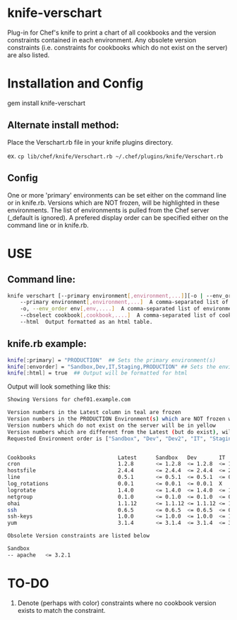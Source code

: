 knife-verschart
===============

Plug-in for Chef's knife to print a chart of all cookbooks and the version constraints contained in each environment.
Any obsolete version constraints (i.e. constraints for cookbooks which do not exist on the server) are also listed.


Installation and Config
============
gem install knife-verschart

Alternate install method:
-------------------------
Place the Verschart.rb file in your knife plugins directory. 

ex. `cp lib/chef/knife/Verschart.rb ~/.chef/plugins/knife/Verschart.rb`


Config
------
One or more 'primary' environments can be set either on the command line or in knife.rb. Versions which are NOT frozen, will be highlighted in these environments.
The list of environments is pulled from the Chef server (_default is ignored).  A prefered display order can be specified either on the command line or in knife.rb.

USE
===
Command line:
-------------

```sh
knife verschart [--primary environment[,environment,...]][-o | --env_order environment[,environment,...]][--html][--cbselect cookbook[,cookbook,...]]
    --primary environment[,environment,...]  A comma-separated list of environments to be considered primary. Versions which are NOT frozen willl be highlighted red.
    -o, --env_order env[,env,....]  A comma-separated list of environments to establish an display order. Any existing environments not included in this list will be added at the end
    --cbselect cookbook[,cookbook,....]  A comma-separated list of cookbooks to list.  Each entry in the list is treated as a regex when comparing the cookbook name.
    --html  Output formatted as an html table.
```

knife.rb example:
---------
```sh
knife[:primary] = "PRODUCTION"  ## Sets the primary environment(s)
knife[:envorder] = "Sandbox,Dev,IT,Staging,PRODUCTION" ## Sets the environment display order.
knife[:html] = true  ## Output will be formatted for html
```

Output will look something like this:

```sh
Showing Versions for chef01.example.com

Version numbers in the Latest column in teal are frozen
Version numbers in the PRODUCTION Environment(s) which are NOT frozen will be red.
Version numbers which do not exist on the server will be in yellow
Version numbers which are different from the Latest (but do exist), will be in [44m[1mblue[0m
Requested Environment order is ["Sandbox", "Dev", "Dev2", "IT", "Staging", "PRODUCTION"]


Cookbooks                          Latest      Sandbox   Dev       IT        Staging   PRODUCTION
cron                               1.2.8       <= 1.2.8  <= 1.2.8  <= 1.2.8  <= 1.2.8  <= 1.2.8 
hostsfile                          2.4.4       <= 2.4.4  <= 2.4.4  <= 2.4.4  <= 2.4.4  <= 2.4.4
line                               0.5.1       <= 0.5.1  <= 0.5.1  <= 0.5.1  <= 0.5.1  <= 0.5.1 
log_rotations                      0.0.1       <= 0.0.1  <= 0.0.1  X  	     X	       X
logrotate                          1.4.0       <= 1.4.0  <= 1.4.0  <= 1.4.0  <= 1.4.0  <= 1.4.0 
netgroup                           0.1.0       <= 0.1.0  <= 0.1.0  <= 0.1.0  <= 0.1.0  <= 0.1.0 
ohai                               1.1.12      <= 1.1.12 <= 1.1.12 <= 1.1.12 <= 1.1.12 <= 1.1.12 
ssh                                0.6.5       <= 0.6.5  <= 0.6.5  <= 0.6.5  <= 0.6.5  <= 0.6.5 
ssh-keys                           1.0.0       <= 1.0.0  <= 1.0.0  <= 1.0.0  <= 1.0.0  <= 1.0.0 
yum                                3.1.4       <= 3.1.4  <= 3.1.4  <= 3.1.4  <= 3.1.4  <= 3.1.4 

Obsolete Version constraints are listed below

Sandbox
-- apache   <= 3.2.1
```

TO-DO
=====
1. Denote (perhaps with color) constraints where no cookbook version exists to match the constraint.
